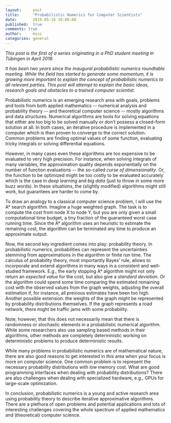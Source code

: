 ```yaml
---
layout:     post
title:      "Probabilistic Numerics for Computer Scientists"
date:       2016-05-18 10:00:00
published:  true
comments: true
author:     misc
categories: general
---
```


*This post is the first of a series originating in a PhD student meeting
 in Tübingen in April 2016.*

*It has been two years since the inaugural probabilistic numerics roundtable
 meeting. While the field has started to generate some momentum, it is growing
 more important to explain the concept of probabilistic numerics to all relevant
 parties. This post will attempt to explain the basic ideas, research goals and
 obstacles to a trained computer scientist.*

Probabilistic numerics is an emerging research area with goals, problems and
tools from both applied mathematics -- numerical analysis and probability theory
-- and theoretical computer science -- mostly algorithms and data structures.
Numerical algorithms are tools for solving equations that either are too big to
be solved manually or don't possess a closed-form solution at all. In both
cases, an iterative procedure is implemented in a computer which is then proven
to converge to the correct solution. Common problems are finding optimal values
of some function, evaluating tricky integrals or solving differential equations.

However, in many cases even these algorithms are too expensive to be evaluated
to very high precision. For instance, when solving integrals of many variables,
the approximation quality depends exponentially on the number of function
evaluations -- the so-called *curse of dimensionality*. Or, the function to be
optimized might be too costly to be evaluated accurately which is the case in
*deep learning* and *big data* (just to throw in some more buzz words). In these
situations, the (slightly modified) algorithms might still work, but guarantees
are harder to come by.

To draw an analogy to a classical computer science problem, I will use the A*
search algorithm. Imagine a huge weighted graph. The task is to compute the cost
from node X to node Y, but you are only given a small computational time budget,
a tiny fraction of the guaranteed worst case running time. Since the A*
algorithm uses an heuristic to estimate the remaining cost, the algorithm can be
terminated any time to produce an approximate output.

Now, the second key ingredient comes into play: probability theory. In
probabilistic numerics, probabilities can represent the uncertainties stemming
from approximations in the algorithm or finite run time. The calculus of
probability theory, most importantly Bayes' rule, allows to incorporate and
extend algorithms in many ways in a consistent and well-studied framework. E.g.,
the early stopping A* algorithm might not only return an *expected value* for
the cost, but also give a *standard deviation*. Or the algorithm could spend
some time comparing the estimated remaining cost with the observed values from
the graph weights, adjusting the overall estimation if, for instance, all
previous estimates have been too high. Another possible extension: the weights
of the graph might be represented by probability distributions themselves. If
the graph represents a road network, there might be traffic jams with some
probability.

Note, however, that this does not necessarily mean that there is randomness or
stochastic elements in a probabilistic numerical algorithm. While some
researchers also use sampling based methods in their algorithms, other methods
are completely deterministic working on deterministic problems to produce
deterministic results.

While many problems in probabilistic numerics are of mathematical nature, there
are also good reasons to get interested in this area when your focus is more on
computer science. One common problem is to represent the necessary probability
distributions with low memory cost. What are good programming interfaces when
dealing with probability distributions? There are also challenges when dealing
with specialized hardware, e.g., GPUs for large-scale optimization.

In conclusion, probabilistic numerics is a young and active research area using
probability theory to describe iterative approximative algorithms. There are a
plethora of open problems and potential applications and lots of interesting
challenges covering the whole spectrum of applied mathematics and (theoretical)
computer science.
